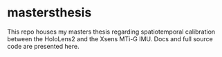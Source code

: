 # mastersthesis
This repo houses my masters thesis regarding spatiotemporal calibration between the HoloLens2 and the Xsens MTi-G IMU. Docs and full source code are presented here.
